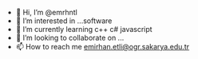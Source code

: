 - 👋 Hi, I’m @emrhntl
- 👀 I’m interested in ...software
- 🌱 I’m currently learning 
c++
c#
javascript
- 💞️ I’m looking to collaborate on ...
- 📫 How to reach me 
emirhan.etli@ogr.sakarya.edu.tr
<!---
emrhntl/emrhntl is a ✨ special ✨ repository because its `README.md` (this file) appears on your GitHub profile.
You can click the Preview link to take a look at your changes.
--->
